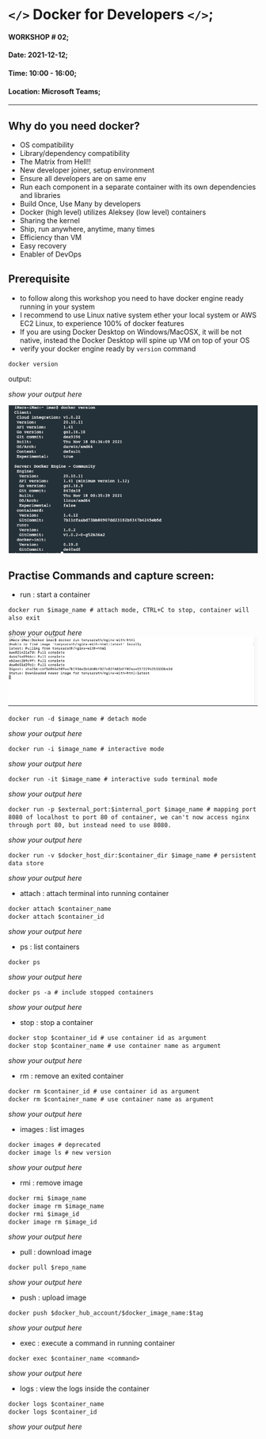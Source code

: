 # `</>` Docker for Developers `</>`;

#### WORKSHOP # 02;
#### Date: 2021-12-12;
#### Time: 10:00 - 16:00;
#### Location: Microsoft Teams;

---

## Why do you need docker?

- OS compatibility
- Library/dependency compatibility
- The Matrix from Hell!!
- New developer joiner, setup environment
- Ensure all developers are on same env
- Run each component in a separate container with its own dependencies and libraries
- Build Once, Use Many by developers
- Docker (high level) utilizes Aleksey (low level) containers
- Sharing the kernel
- Ship, run anywhere, anytime, many times
- Efficiency than VM
- Easy recovery
- Enabler of DevOps

## Prerequisite 

- to follow along this workshop you need to have docker engine ready running in your system
- I recommend to use Linux native system ether your local system or AWS EC2 Linux, to experience 100% of docker features
- If you are using Docker Desktop on Windows/MacOSX, it will be not native, instead the Docker Desktop will spine up VM on top of your OS
- verify your docker engine ready by `version` command

```shell
docker version
```

output:

_show your output here_

![docker-version](screenshots/docker-version-imac.png)

## Practise Commands and capture screen:

- run : start a container

```shell
docker run $image_name # attach mode, CTRL+C to stop, container will also exit
```

_show your output here_
![docker-run-attach-mode](screenshots/docker-run-attach-mode-imac.png)

```shell
docker run -d $image_name # detach mode
```

_show your output here_

```shell
docker run -i $image_name # interactive mode
```

_show your output here_

```shell
docker run -it $image_name # interactive sudo terminal mode
```

_show your output here_

```shell
docker run -p $external_port:$internal_port $image_name # mapping port 8080 of localhost to port 80 of container, we can't now access nginx through port 80, but instead need to use 8080.
```

_show your output here_

```shell
docker run -v $docker_host_dir:$container_dir $image_name # persistent data store
```

_show your output here_

- attach : attach terminal into running container

```shell
docker attach $container_name
docker attach $container_id
```

_show your output here_

- ps : list containers

```shell
docker ps
```

_show your output here_

```shell
docker ps -a # include stopped containers
```

_show your output here_

- stop : stop a container

```shell
docker stop $container_id # use container id as argument
docker stop $container_name # use container name as argument
```

_show your output here_

- rm : remove an exited container

```shell
docker rm $container_id # use container id as argument
docker rm $container_name # use container name as argument
```

_show your output here_

- images : list images

```shell
docker images # deprecated
docker image ls # new version
```

_show your output here_

- rmi : remove image

```shell
docker rmi $image_name
docker image rm $image_name
docker rmi $image_id
docker image rm $image_id
```

_show your output here_

- pull : download image

```shell
docker pull $repo_name
```

_show your output here_

- push : upload image

```shell
docker push $docker_hub_account/$docker_image_name:$tag
```

_show your output here_

- exec : execute a command in running container

```shell
docker exec $container_name <command>
```

_show your output here_

- logs : view the logs inside the container

```shell
docker logs $container_name
docker logs $container_id
```

_show your output here_
